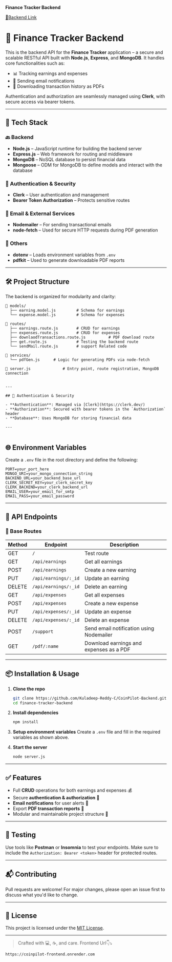 **Finance Tracker Backend** 

[🔗Backend Link](https://coinpilot-backend.onrender.com)


# 💼 Finance Tracker Backend

This is the backend API for the **Finance Tracker** application – a secure and scalable RESTful API built with **Node.js**, **Express**, and **MongoDB**. It handles core functionalities such as:

- 📊 Tracking earnings and expenses  
- 📧 Sending email notifications  
- 📄 Downloading transaction history as PDFs  

Authentication and authorization are seamlessly managed using **Clerk**, with secure access via bearer tokens.

---

## 🧰 Tech Stack

### 🔙 Backend
- **Node.js** – JavaScript runtime for building the backend server  
- **Express.js** – Web framework for routing and middleware  
- **MongoDB** – NoSQL database to persist financial data  
- **Mongoose** – ODM for MongoDB to define models and interact with the database  

### 🔐 Authentication & Security
- **Clerk** – User authentication and management  
- **Bearer Token Authorization** – Protects sensitive routes  

### 📨 Email & External Services
- **Nodemailer** – For sending transactional emails  
- **node-fetch** – Used for secure HTTP requests during PDF generation  

### 📄 Others
- **dotenv** – Loads environment variables from `.env`  
- **pdfkit** – Used to generate downloadable PDF reports  

---

## 🛠️ Project Structure

The backend is organized for modularity and clarity:

```
📁 models/
  ├── earning.model.js         # Schema for earnings
  └── expense.model.js         # Schema for expenses

📁 routes/
  ├── earnings.route.js        # CRUD for earnings
  ├── expenses.route.js        # CRUD for expenses
  ├── downlaodTransactions.route.js          # PDF download route
  ├── get.route.js             # Testing the backend route
  └── sendMail.route.js        # support Related code

📁 services/
  └── pdfGen.js      # Logic for generating PDFs via node-fetch

📄 server.js              # Entry point, route registration, MongoDB connection


---

## 🔐 Authentication & Security

- **Authentication**: Managed via [Clerk](https://clerk.dev/)  
- **Authorization**: Secured with bearer tokens in the `Authorization` header  
- **Database**: Uses MongoDB for storing financial data  

---


```


## 🌐 Environment Variables

Create a `.env` file in the root directory and define the following:

```env
PORT=your_port_here
MONGO_URI=your_mongo_connection_string
BACKEND_URL=your_backend_base_url
CLERK_SECRET_KEY=your_clerk_secret_key
CLERK_BACKEND=your_clerk_backend_url
EMAIL_USER=your_email_for_smtp
EMAIL_PASS=your_email_password
```

---

## 🚀 API Endpoints

### 🔁 Base Routes

| Method | Endpoint                      | Description                                |
|--------|-------------------------------|--------------------------------------------|
| GET    | `/`                           | Test route                                 |
| GET    | `/api/earnings`              | Get all earnings                           |
| POST   | `/api/earnings`              | Create a new earning                       |
| PUT    | `/api/earnings/:_id`          | Update an earning                          |
| DELETE | `/api/earnings/:_id`          | Delete an earning                          |
| GET    | `/api/expenses`              | Get all expenses                           |
| POST   | `/api/expenses`              | Create a new expense                       |
| PUT    | `/api/expenses/:_id`          | Update an expense                          |
| DELETE | `/api/expenses/:_id`          | Delete an expense                          |
| POST   | `/support`                   | Send email notification using Nodemailer   |
| GET    | `/pdf/:name`  | Download earnings and expenses as a PDF    |

---

## 📦 Installation & Usage

1. **Clone the repo**
   ```bash
   git clone https://github.com/Kuladeep-Reddy-C/CoinPilot-Backend.git
   cd finance-tracker-backend
   ```

2. **Install dependencies**
   ```bash
   npm install
   ```

3. **Setup environment variables**
   Create a `.env` file and fill in the required variables as shown above.

4. **Start the server**
   ```bash
   node server.js
   ```

---

## ✅ Features

- Full **CRUD** operations for both earnings and expenses 💰  
- Secure **authentication & authorization** 🔐  
- **Email notifications** for user alerts 📨  
- Export **PDF transaction reports** 📄  
- Modular and maintainable project structure 🧱

---

## 🧪 Testing

Use tools like **Postman** or **Insomnia** to test your endpoints. Make sure to include the `Authorization: Bearer <token>` header for protected routes.

---

## 📬 Contributing

Pull requests are welcome! For major changes, please open an issue first to discuss what you'd like to change.

---

## 📝 License

This project is licensed under the [MIT License](LICENSE).

---

> Crafted with 💻, ☕, and care.
> Frontend Url👇⤵️
```
https://coinpilot-frontend.onrender.com
